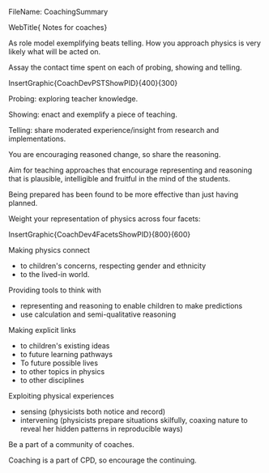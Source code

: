 FileName: CoachingSummary

WebTitle{ Notes for coaches}

As role model exemplifying beats telling. How you approach physics is very likely what will be acted on.

Assay the contact time spent on each of probing, showing and telling.

InsertGraphic{CoachDevPSTShowPID}{400}{300}

Probing: exploring teacher knowledge.

Showing: enact and exemplify a piece of teaching.

Telling: share moderated experience/insight from research and implementations.

You are encouraging reasoned change, so share the reasoning.

Aim for teaching approaches that encourage representing and reasoning that is plausible, intelligible  and fruitful in the mind of the  students.

Being prepared has been found to be more effective than just having planned.

Weight your representation of physics across four facets:

InsertGraphic{CoachDev4FacetsShowPID}{800}{600}


Making physics connect

* to children's concerns, respecting gender and ethnicity
* to the lived-in world.

Providing tools to think with

* representing and reasoning to enable children to make predictions
* use calculation and semi-qualitative reasoning

Making explicit links

* to children's existing ideas
* to future learning pathways
* To future possible lives
* to other topics in physics
* to other disciplines

Exploiting physical experiences

* sensing (physicists both notice and record)
* intervening (physicists prepare situations skilfully, coaxing nature to reveal her hidden patterns in reproducible ways)


Be a part of a community of coaches.

Coaching is a part of CPD, so encourage the continuing.